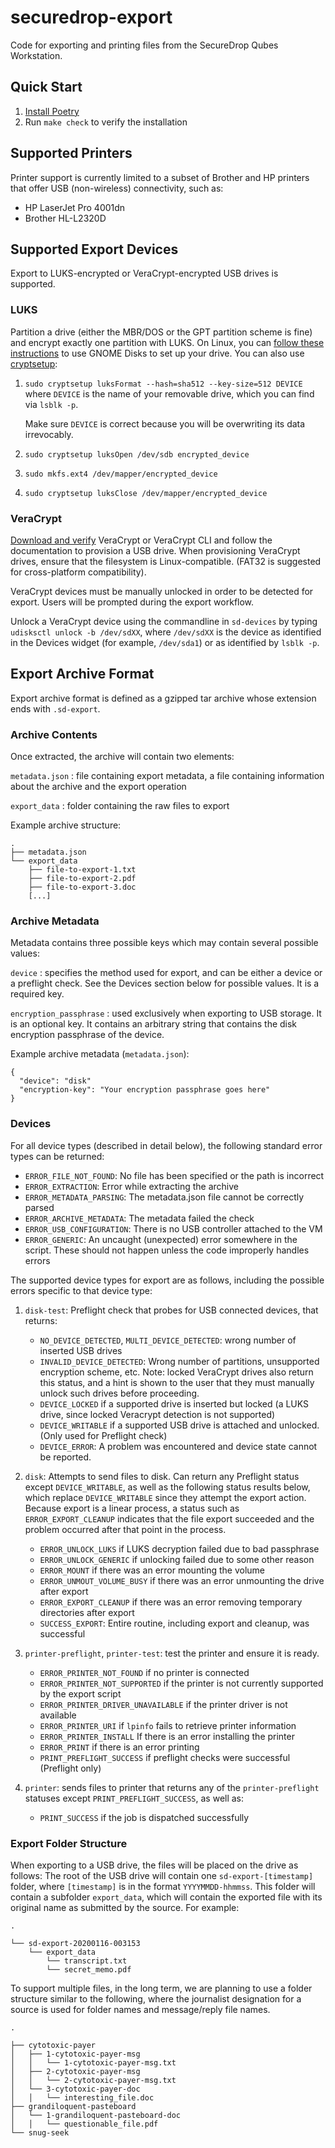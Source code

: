 # securedrop-export

Code for exporting and printing files from the SecureDrop Qubes Workstation.

## Quick Start

1. [Install Poetry](https://python-poetry.org/docs/#installing-with-the-official-installer)
2. Run `make check` to verify the installation

## Supported Printers

Printer support is currently limited to a subset of Brother and HP printers that offer USB
(non-wireless) connectivity, such as:

- HP LaserJet Pro 4001dn
- Brother HL-L2320D

## Supported Export Devices

Export to LUKS-encrypted or VeraCrypt-encrypted USB drives is supported.

### LUKS
Partition a drive (either the MBR/DOS or the GPT partition scheme is fine)
and encrypt exactly one partition with LUKS.  On Linux, you can
[follow these instructions](https://docs.securedrop.org/en/stable/set_up_transfer_and_export_device.html#create-usb-transfer-device)
to use GNOME Disks to set up your drive.  You can also use
[cryptsetup](https://linux.die.net/man/8/cryptsetup):

1. `sudo cryptsetup luksFormat --hash=sha512 --key-size=512 DEVICE` where `DEVICE`
   is the name of your removable drive, which you can find via `lsblk -p`.

   Make sure `DEVICE` is correct because you will be overwriting its data irrevocably.

2. `sudo cryptsetup luksOpen /dev/sdb encrypted_device`

3. `sudo mkfs.ext4 /dev/mapper/encrypted_device`

4. `sudo cryptsetup luksClose /dev/mapper/encrypted_device`

### VeraCrypt
[Download and verify](https://www.veracrypt.fr/) VeraCrypt or VeraCrypt CLI and follow the
documentation to provision a USB drive. When provisioning VeraCrypt drives, ensure that the
filesystem is Linux-compatible. (FAT32 is suggested for cross-platform compatibility).

VeraCrypt devices must be manually unlocked in order to be detected for export. Users
will be prompted during the export workflow.

Unlock a VeraCrypt device using the commandline in `sd-devices` by typing
`udisksctl unlock -b /dev/sdXX`, where `/dev/sdXX` is the device as identified in
the Devices widget (for example, `/dev/sda1`) or as identified by `lsblk -p`.

## Export Archive Format

Export archive format is defined as a gzipped tar archive whose extension ends with `.sd-export`.

### Archive Contents

Once extracted, the archive will contain two elements:

`metadata.json`
: file containing export metadata, a file containing information about the archive and the export operation

`export_data`
: folder containing the raw files to export

Example archive structure:

```
.
├── metadata.json
└── export_data
    ├── file-to-export-1.txt
    ├── file-to-export-2.pdf
    ├── file-to-export-3.doc
    [...]
```

### Archive Metadata

Metadata contains three possible keys which may contain several possible values:

`device`
: specifies the method used for export, and can be either a device or a preflight check. See the Devices section below for possible values. It is a required key.


`encryption_passphrase`
: used exclusively when exporting to USB storage. It is an optional key. It contains an arbitrary string that contains the disk encryption passphrase of the device.


Example archive metadata (`metadata.json`):
```
{
  "device": "disk"
  "encryption-key": "Your encryption passphrase goes here"
}
```

### Devices

For all device types (described in detail below), the following standard error types can be returned:

- `ERROR_FILE_NOT_FOUND`: No file has been specified or the path is incorrect
- `ERROR_EXTRACTION`: Error while extracting the archive
- `ERROR_METADATA_PARSING`: The metadata.json file cannot be correctly parsed
- `ERROR_ARCHIVE_METADATA`: The metadata failed the check
- `ERROR_USB_CONFIGURATION`: There is no USB controller attached to the VM
- `ERROR_GENERIC`: An uncaught (unexpected) error somewhere in the script. These should not happen unless the code improperly handles errors

The supported device types for export are as follows, including the possible errors specific to that device type:

1. `disk-test`: Preflight check that probes for USB connected devices, that returns:
    - `NO_DEVICE_DETECTED`, `MULTI_DEVICE_DETECTED`: wrong number of inserted USB drives
    - `INVALID_DEVICE_DETECTED`: Wrong number of partitions, unsupported encryption scheme, etc.
       Note: locked VeraCrypt drives also return this status, and a hint is shown to the user that they must
       manually unlock such drives before proceeding.
    - `DEVICE_LOCKED` if a supported drive is inserted but locked (a LUKS drive, since locked Veracrypt detection is not supported)
    - `DEVICE_WRITABLE` if a supported USB drive is attached and unlocked. (Only used for Preflight check)
    - `DEVICE_ERROR`: A problem was encountered and device state cannot be reported.

2. `disk`: Attempts to send files to disk. Can return any Preflight status except `DEVICE_WRITABLE`, as well as
    the following status results below, which replace `DEVICE_WRITABLE` since they attempt the export action.
    Because export is a linear process, a status such as `ERROR_EXPORT_CLEANUP` indicates that the file export
    succeeded and the problem occurred after that point in the process.
    - `ERROR_UNLOCK_LUKS` if LUKS decryption failed due to bad passphrase
    - `ERROR_UNLOCK_GENERIC` if unlocking failed due to some other reason
    - `ERROR_MOUNT` if there was an error mounting the volume
    - `ERROR_UNMOUT_VOLUME_BUSY` if there was an error unmounting the drive after export
    - `ERROR_EXPORT_CLEANUP` if there was an error removing temporary directories after export
    - `SUCCESS_EXPORT`: Entire routine, including export and cleanup, was successful

3. `printer-preflight`, `printer-test`: test the printer and ensure it is ready.
    - `ERROR_PRINTER_NOT_FOUND` if no printer is connected
    - `ERROR_PRINTER_NOT_SUPPORTED` if the printer is not currently supported by the export script
    - `ERROR_PRINTER_DRIVER_UNAVAILABLE` if the printer driver is not available
    - `ERROR_PRINTER_URI` if `lpinfo` fails to retrieve printer information
    - `ERROR_PRINTER_INSTALL` If there is an error installing the printer
    - `ERROR_PRINT` if there is an error printing
    - `PRINT_PREFLIGHT_SUCCESS` if preflight checks were successful (Preflight only)

4. `printer`: sends files to printer that returns any of the `printer-preflight` statuses except
    `PRINT_PREFLIGHT_SUCCESS`, as well as:
    - `PRINT_SUCCESS` if the job is dispatched successfully

### Export Folder Structure

When exporting to a USB drive, the files will be placed on the drive as follows: The root of the USB drive will contain one `sd-export-[timestamp]` folder, where `[timestamp]` is in the format `YYYYMMDD-hhmmss`. This folder will contain a subfolder `export_data`, which will contain the exported file with its original name as submitted by the source. For example:

```
.

└── sd-export-20200116-003153
    └── export_data
        └── transcript.txt
        └── secret_memo.pdf
```

To support multiple files, in the long term, we are planning to use a folder structure similar to the following, where the journalist designation for a source is used for folder names and message/reply file names.


```
.

├── cytotoxic-payer
│   ├── 1-cytotoxic-payer-msg
│   │   └── 1-cytotoxic-payer-msg.txt
│   ├── 2-cytotoxic-payer-msg
│   │   └── 2-cytotoxic-payer-msg.txt
│   └── 3-cytotoxic-payer-doc
│   │   └── interesting_file.doc
├── grandiloquent-pasteboard
│   └── 1-grandiloquent-pasteboard-doc
│   │   └── questionable_file.pdf
└── snug-seek
```
